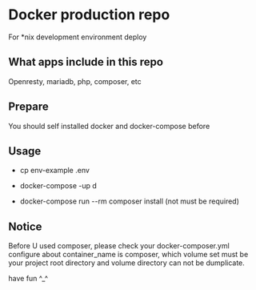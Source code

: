 # Docker production repo

For *nix development environment deploy 

## What apps include in this repo

Openresty, mariadb, php, composer, etc
## Prepare

You should self installed docker and docker-compose before 

## Usage

* cp env-example .env

* docker-compose -up d

* docker-compose run  --rm composer install (not must be required) 

## Notice

Before U used composer, please check your docker-composer.yml configure about container_name is composer, which volume set must be your project root directory and volume directory can not be dumplicate.

have fun ^_^
